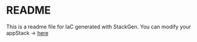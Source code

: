 # README
This is a readme file for IaC generated with StackGen.
You can modify your appStack -> [here](http://main.dev.stackgen.com/appstacks/5ce9a606-8091-4923-87e3-496a239c9413)
